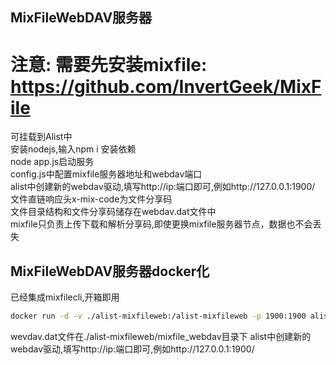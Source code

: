## MixFileWebDAV服务器
# 注意: 需要先安装mixfile: https://github.com/InvertGeek/MixFile
可挂载到Alist中 \
安装nodejs,输入npm i 安装依赖 \
node app.js启动服务 \
config.js中配置mixfile服务器地址和webdav端口 \
alist中创建新的webdav驱动,填写http://ip:端口即可,例如http://127.0.0.1:1900/ \
文件直链响应头x-mix-code为文件分享码 \
文件目录结构和文件分享码储存在webdav.dat文件中 \
mixfile只负责上传下载和解析分享码,即使更换mixfile服务器节点，数据也不会丢失 
## MixFileWebDAV服务器docker化
已经集成mixfilecli,开箱即用
```bash
docker run -d -v ./alist-mixfileweb:/alist-mixfileweb -p 1900:1900 alist-mixfileweb:1.0
```
wevdav.dat文件在./alist-mixfileweb/mixfile_webdav目录下
alist中创建新的webdav驱动,填写http://ip:端口即可,例如http://127.0.0.1:1900/ 
